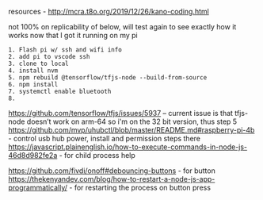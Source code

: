 resources - http://mcra.t8o.org/2019/12/26/kano-coding.html

not 100% on replicability of below, will test again to see exactly how it works now that I got it running on my pi

    1. Flash pi w/ ssh and wifi info
    2. add pi to vscode ssh
    3. clone to local
    4. install nvm
    5. npm rebuild @tensorflow/tfjs-node --build-from-source
    6. npm install
    7. systemctl enable bluetooth
    8. 

https://github.com/tensorflow/tfjs/issues/5937 – current issue is that tfjs-node doesn’t work on arm-64 so i'm on the 32 bit version, thus step 5
https://github.com/mvp/uhubctl/blob/master/README.md#raspberry-pi-4b - control usb hub power, install and permission steps there
https://javascript.plainenglish.io/how-to-execute-commands-in-node-js-46d8d982fe2a - for child process help

https://github.com/fivdi/onoff#debouncing-buttons - for button
https://thekenyandev.com/blog/how-to-restart-a-node-js-app-programmatically/ - for restarting the process on button press